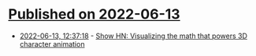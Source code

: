 # [Published on 2022-06-13](index.md)

* [2022-06-13, 12:37:18](https://news.ycombinator.com/item?id=31724613) - [Show HN: Visualizing the math that powers 3D character animation](https://diegomacario.github.io/Animation-Magic/public/index.html)
